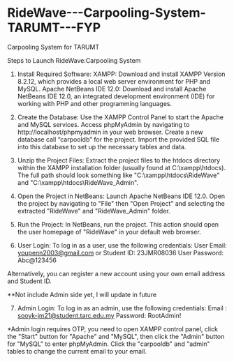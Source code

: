 # RideWave---Carpooling-System-TARUMT---FYP
Carpooling System for TARUMT 

Steps to Launch RideWave:Carpooling System

1. Install Required Software:
XAMPP: Download and install XAMPP Version 8.2.12, which provides a local web server environment for PHP and MySQL.
Apache NetBeans IDE 12.0: Download and install Apache NetBeans IDE 12.0, an integrated development environment (IDE) for working with PHP and other programming languages.

2. Create the Database:
Use the XAMPP Control Panel to start the Apache and MySQL services.
Access phpMyAdmin by navigating to http://localhost/phpmyadmin in your web browser.
Create a new database call “carpooldb” for the project.
Import the provided SQL file into this database to set up the necessary tables and data.

3. Unzip the Project Files:
Extract the project files to the htdocs directory within the XAMPP installation folder (usually found at C:\xampp\htdocs\).
The full path should look something like "C:\xampp\htdocs\RideWave" and "C:\xampp\htdocs\RideWave_Admin".

4. Open the Project in NetBeans:
Launch Apache NetBeans IDE 12.0.
Open the project by navigating to "File" then "Open Project" and selecting the extracted "RideWave" and "RideWave_Admin" folder.

5. Run the Project:
In NetBeans, run the project.
This action should open the user homepage of "RideWave" in your default web browser.

6. User Login:
To log in as a user, use the following credentials:
User Email: youpenn2003@gmail.com
or Student ID: 23JMR08036
User Password: Abc@123456

Alternatively, you can register a new account using your own email address and Student ID.


**Not include Admin side yet, I will update in future

7. Admin Login:
To log in as an admin, use the following credentials:
Email	: sooyk-jm21@student.tarc.edu.my
Password: RootAdmin!

*Admin login requires OTP, you need to open XAMPP control panel, click the "Start" button for "Apache" and "MySQL", then click the "Admin" button for "MySQL" to enter phpMyAdmin. Click the "carpooldb" and "admin" tables to change the current email to your email.


